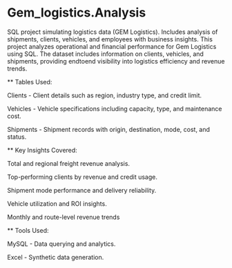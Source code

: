 # Gem_logistics.Analysis
SQL project simulating logistics data (GEM Logistics). Includes analysis of shipments, clients, vehicles, and employees with business insights.
This project analyzes operational and financial performance for Gem Logistics using SQL. The dataset includes information on clients, vehicles, and shipments, providing endtoend visibility into logistics efficiency and revenue trends.


** Tables Used:

Clients - Client details such as region, industry type, and credit limit.

Vehicles - Vehicle specifications including capacity, type, and maintenance cost.

Shipments - Shipment records with origin, destination, mode, cost, and status.


** Key Insights Covered:

Total and regional freight revenue analysis.

Top-performing clients by revenue and credit usage.

Shipment mode performance and delivery reliability.

Vehicle utilization and ROI insights.

Monthly and route-level revenue trends


** Tools Used:

MySQL - Data querying and analytics.

Excel - Synthetic data generation.
